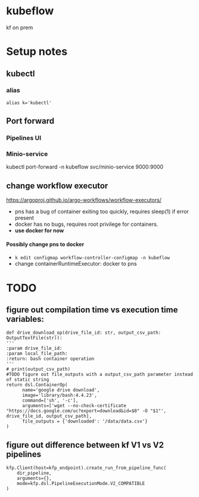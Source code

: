 # kubeflow
kf on prem 

# Setup notes 
## kubectl
### alias
    alias k='kubectl'

## Port forward
### Pipelines UI



### Minio-service 
kubectl port-forward -n kubeflow svc/minio-service 9000:9000

## change workflow executor
https://argoproj.github.io/argo-workflows/workflow-executors/

- pns has a bug of container exiting too quickly, requires sleep(1) if error present
- docker has no bugs, requires root privilege for containers. 
- **use docker for now**

#### Possibly change pns to docker 
- `k edit configmap workflow-controller-configmap -n kubeflow`
- change containerRuntimeExecutor: docker to pns


# TODO
## figure out compilation time vs execution time variables:
    def drive_download_op(drive_file_id: str, output_csv_path: OutputTextFile(str)):
    '''
    :param drive_file_id:
    :param local_file_path:
    :return: bash container operation
    '''
    # print(output_csv_path)
    #TODO figure out file_outputs with a output_csv_path parameter instead of static string
    return dsl.ContainerOp(
          name='google drive download',
          image='library/bash:4.4.23',
          command=['sh', '-c'],
          arguments=['wget --no-check-certificate "https://docs.google.com/uc?export=download&id=$0" -O "$1"', drive_file_id, output_csv_path],
          file_outputs = {'downloaded': '/data/data.csv'}
    )

## figure out difference between kf V1 vs V2 pipelines
    kfp.Client(host=kfp_endpoint).create_run_from_pipeline_func(
        dir_pipeline,
        arguments={},
        mode=kfp.dsl.PipelineExecutionMode.V2_COMPATIBLE
    )








